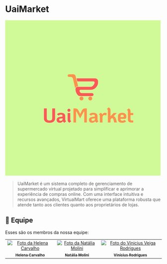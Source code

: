 

# UaiMarket

<img src="imagem.jpeg" alt="Logo UaiMarket">

> UaiMarket é um sistema completo de gerenciamento de supermercado virtual projetado para simplificar e aprimorar a experiência de compras online. Com uma interface intuitiva e recursos avançados, VirtualMart oferece uma plataforma robusta que atende tanto aos clientes quanto aos proprietários de lojas.

## 🤝 Equipe

Esses são os membros da nossa equipe:

<table>
  <tr>
    <td align="center">
      <a href="https://github.com/len4cf" title="Link do perfil do github">
        <img src="https://avatars3.githubusercontent.com/u/83938491" width="100px;" alt="Foto da Helena Carvalho"/><br>
        <sub>
          <b>Helena Carvalho</b>
        </sub>
      </a>
    </td>
    <td align="center">
      <a href="https://github.com/natimolini" title="Link do perfil do github">
        <img src="https://avatars3.githubusercontent.com/u/162137379" width="100px;" alt="Foto da Natália Molini"/><br>
        <sub>
          <b>Natália Molini</b>
        </sub>
      </a>
    </td>
    <td align="center">
      <a href="https://github.com/ViniciusVRodrigues" title="Link do perfil do github">
        <img src="https://avatars3.githubusercontent.com/u/96784778" width="100px;" alt="Foto do Vínicius Veiga Rodrigues"/><br>
        <sub>
          <b>Vinícius Rodrigues</b>
        </sub>
      </a>
    </td>
  </tr>
</table>
